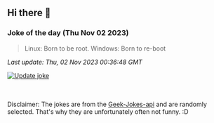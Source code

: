 ## Hi there 👋

### Joke of the day (Thu Nov 02 2023)
<!-- joke -->
>Linux: Born to be root. Windows: Born to re-boot
<!-- /joke -->

*Last update: Thu, 02 Nov 2023 00:36:48 GMT*

[![Update joke](https://github.com/nclskfm/nclskfm/actions/workflows/joke.yml/badge.svg)](https://github.com/nclskfm/nclskfm/actions/workflows/joke.yml)

<br><br>
Disclaimer: The jokes are from the [Geek-Jokes-api](https://github.com/sameerkumar18/geek-joke-api) and are randomly selected. That's why they are unfortunately often not funny. :D
